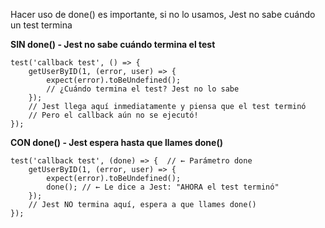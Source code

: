 Hacer uso de done() es importante, si no lo usamos, Jest no sabe cuándo un test termina

**SIN done() - Jest no sabe cuándo termina el test**

```
test('callback test', () => {
    getUserByID(1, (error, user) => {
        expect(error).toBeUndefined();
        // ¿Cuándo termina el test? Jest no lo sabe
    });
    // Jest llega aquí inmediatamente y piensa que el test terminó
    // Pero el callback aún no se ejecutó!
});
```


**CON done() - Jest espera hasta que llames done()**

```
test('callback test', (done) => {  // ← Parámetro done
    getUserByID(1, (error, user) => {
        expect(error).toBeUndefined();
        done(); // ← Le dice a Jest: "AHORA el test terminó"
    });
    // Jest NO termina aquí, espera a que llames done()
});
```
